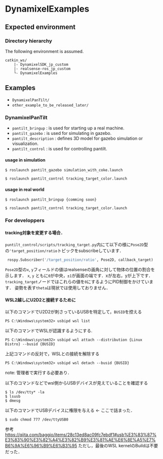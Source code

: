 # DynamixelExamples

## Expected environment

### Directory hierarchy
The following environment is assumed.
```
catkin_ws/
    |- DynamixelSDK_jp_custom
    |- realsense-ros_jp_custom
    └- DynamixelExamples
```

## Examples

- `DynamixelPanTilt/`
- `other_example_to_be_released_later/`


### DynamixelPanTilt

- `pantilt_bringup` : is used for starting up a real machine.
- `pantilt_gazebo` : is used for simulating in gazebo.
- `pantilt_description` : defines 3D model for gazebo simulation or visualization.
- `pantilt_control` : is used for controlling pantilt.
  
#### usage in simulation

```
$ roslaunch pantilt_gazebo simulation_with_coke.launch
```

```
$ roslaunch pantilt_control tracking_target_color.launch
```

#### usage in real world

```
$ roslaunch pantilt_bringup {comming soon}
```

```
$ roslaunch pantilt_control tracking_target_color.launch
```

### For developpers

#### tracking対象を変更する場合．
`puntilt_control/scripts/tracking_target.py`内にて以下の様に`Pose2D`型の`'target_position/ratio`トピックをsubscribeしています．
``` puntilt_control/scripts/tracking_target.py
 rospy.Subscriber('/target_position/ratio', Pose2D, callback_target)
```
`Pose2D`型の`x`, `y`フィールドの値はrealsenseの画角に対して物体の位置の割合を示します．
`x`, `y` ともに`0`が中央，`±1`が画面の端です．xが左右，yが上下です．
`tracking_target`ノードではこれらの値を`0`にするようにPID制御をかけています．
姿勢を表す`theta`は現状では使用しておりません．

#### WSL2越しにU2D2と接続するために
以下のコマンドでU2D2が刺さっているUSBを特定して，`BUSID`を控える
```power shell
PS C:\Windows\system32> usbipd wsl list
```

以下のコマンドでWSLが認識するようにする.
```power shell
PS C:\Windows\system32> usbipd wsl attach --distribution {Linux Distro} --busid {BUSID}
```
上記コマンドの反対で，WSLとの接続を解除する
```power shell
PS C:\Windows\system32> usbipd wsl detach --busid {BUSID}
```
note: 管理者で実行する必要あり．

以下のコマンドなどでwsl側からUSBデバイスが見えていることを確認する
```wsl
$ ls /dev/tty* -la
$ lsusb
$ dmesg
```

以下のコマンドでUSBデバイスに権限を与える <- ここで詰まった．
```wsl
$ sudo chmod 777 /dev/ttyUSB0 
```

参考
https://qiita.com/baggio/items/28c13ed8ac09fc7ebdf1#usb%E3%83%87%E3%83%90%E3%82%A4%E3%82%B9%E3%81%AE%E6%8E%A5%E7%B6%9A%E6%96%B9%E6%B3%95
ただし，最後のWSL kernelのBuildは不要だった．
